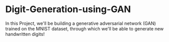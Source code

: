 # Digit-Generation-using-GAN

In this Project, we'll be building a generative adversarial network (GAN) trained on the MNIST dataset, through which we'll be able to generate new handwritten digits!
